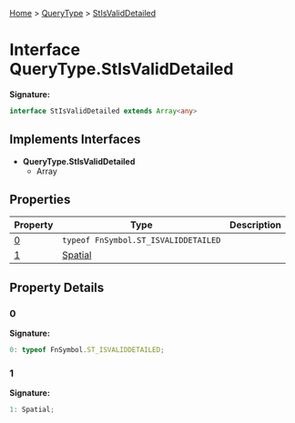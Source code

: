 [Home](../../../index.md) &gt; [QueryType](../../querytype.md) &gt; [StIsValidDetailed](./stisvaliddetailed.md)

# Interface QueryType.StIsValidDetailed


<b>Signature:</b>

```typescript
interface StIsValidDetailed extends Array<any> 
```

## Implements Interfaces

- <b>QueryType.StIsValidDetailed</b>
    - Array

## Properties

|  Property | Type | Description |
|  --- | --- | --- |
|  [0](./stisvaliddetailed.md#0-property) | `typeof FnSymbol.ST_ISVALIDDETAILED` |  |
|  [1](./stisvaliddetailed.md#1-property) | [Spatial](../types/spatial.md) |  |

## Property Details

<a id="0-property"></a>

### 0

<b>Signature:</b>

```typescript
0: typeof FnSymbol.ST_ISVALIDDETAILED;
```

<a id="1-property"></a>

### 1

<b>Signature:</b>

```typescript
1: Spatial;
```
